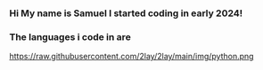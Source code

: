 ### Hi My name is Samuel I started coding in early 2024!

### The languages i code in are 
https://raw.githubusercontent.com/2lay/2lay/main/img/python.png
